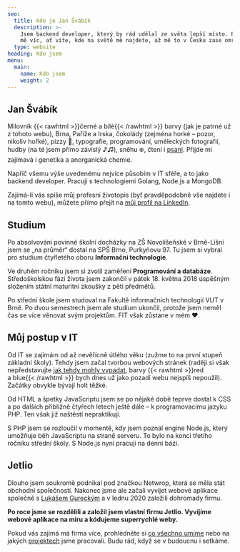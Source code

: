 ```yaml
---
seo:
  title: Kdo je Jan Švábík
  description: >-
    Jsem backend developer, který by rád udělal ze světa lepší místo. Poznejte
    mě víc, ať víte, kde na světě mě najdete, až mě to v Česku zase omrzí.
  type: website
heading: Kdo jsem
menu:
  main:
    name: Kdo jsem
    weight: 2
---
```

## Jan Švábík

Milovník {{< rawhtml >}}<span class="u-colored u-colored--black">černé</span> a <span class="u-colored u-colored--white">bílé</span>{{< /rawhtml >}} barvy (jak je patrné už z tohoto webu), Brna, Paříže a Irska, čokolády (zejména horké – pozor, nikoliv hořké), pizzy 🍕, typografie, programování, uměleckých fotografií, hudby (na té jsem přímo závislý ♪♫), sněhu ❄️, čtení i [psaní](/blog/). Přijde mi zajímavá i genetika a anorganická chemie.

Napříč všemu výše uvedenému nejvíce působím v IT sféře, a to jako backend developer. Pracuji s technologiemi Golang, Node.js a MongoDB.

Zajímá-li vás spíše můj profesní životopis (byť pravděpodobně vše najdete i na tomto webu), můžete přímo přejít na [můj profil na LinkedIn](https://www.linkedin.com/in/jansvabik/).

## Studium

Po absolvování povinné školní docházky na ZŠ Novolíšeňské v Brně-Líšni jsem se „na průměr“ dostal na SPŠ Brno, Purkyňovu 97. Tu jsem si vybral pro studium čtyřletého oboru **Informační technologie**.

Ve druhém ročníku jsem si zvolil zaměření **Programování a databáze**. Středoškolskou fázi života jsem zakončil v pátek 18. května 2018 úspěšným složením státní maturitní zkoušky z pěti předmětů.

Po střední škole jsem studoval na Fakultě informačních technologií VUT v Brně. Po dvou semestrech jsem ale studium ukončil, protože jsem neměl čas se více věnovat svým projektům. FIT však zůstane v mém ❤️.

## Můj postup v IT

Od IT se zajímám od až nevěřícně útlého věku (zužme to na první stupeň základní školy). Tehdy jsem začal tvorbou webových stránek (raději si však nepředstavujte [jak tehdy mohly vypadat](https://mujvesmir.pages.dev/), barvy {{< rawhtml >}}<span class="u-colored u-colored--red">red</span> a <span class="u-colored u-colored--blue">blue</span>{{< /rawhtml >}} bych dnes už jako pozadí webu nejspíš nepoužil). Začátky obvykle bývají holt těžké.

Od HTML a špetky JavaScriptu jsem se po nějaké době teprve dostal k CSS a po dalších přibližně čtyřech letech ještě dále – k programovacímu jazyku PHP. Ten však již naštěstí nepraktikuji.

S PHP jsem se rozloučil v momentě, kdy jsem poznal engine Node.js, který umožňuje běh JavaScriptu na straně serveru. To bylo na konci třetího ročníku střední školy. S Node.js nyní pracuji na denní bázi.

## Jetlio

Dlouho jsem soukromě podnikal pod značkou Netwrop, která se měla stát obchodní společností. Nakonec jsme ale začali vyvíjet webové aplikace společně s&nbsp;[Lukášem Gureckým](https://noltio.com/cs/tym/lukas-gurecky/) a v lednu 2020 založili dohromady firmu.

**Po roce jsme se rozdělili a založil jsem vlastní firmu Jetlio. Vyvíjíme webové aplikace na míru a kódujeme superrychlé weby.**

Pokud vás zajímá má firma více, prohlédněte si [co všechno umíme](https://jetlio.com/cs/umime/) nebo na jakých [projektech](https://jetlio.com/cs/pripadove-studie/) jsme pracovali. Budu rád, když se v budoucnu i setkáme.